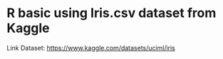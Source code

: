 # R basic using Iris.csv dataset from Kaggle

Link Dataset: https://www.kaggle.com/datasets/uciml/iris
